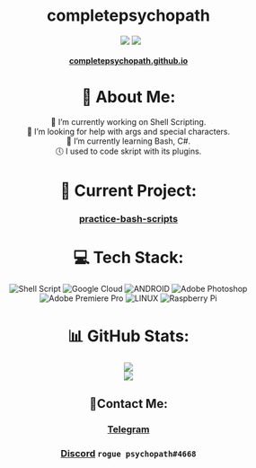 <div align="center">
 <h1>completepsychopath</h1>
 <a href="https://ko-fi.com/completepsychopath" target="_blank"><img alt="" src="https://img.shields.io/badge/Ko--fi-F16061?style=flat&logo=ko-fi&logoColor=white" style="vertical-align:center" /></a>
 <a href="https://t.me/completepsychopath" target="_blank"><img alt="" src="https://img.shields.io/badge/telegram-completepsychopath-informational" style="vertical-align:center" /></a>
 <img src="https://img.shields.io/github/commit-activity/m/completepsychopath/practice-bash-scripts"/>
 <img src="https://img.shields.io/github/last-commit/completepsychopath/practice-bash-scripts"/>
</div>
<br/>
<div align="center">
 <a href="https://completepsychopath.github.io"><strong>completepsychopath.github.io</strong></a>

# 💫 About Me:
🤖 I’m currently working on Shell Scripting.<br>🤝 I’m looking for help with args and special characters.<br>🌱 I’m currently learning Bash, C#.<br>🕔 I used to code skript with its plugins.

# 🔧 Current Project:
### [practice-bash-scripts](https://github.com/completepsychopath/practice-bash-scripts)

# 💻 Tech Stack:
![Shell Script](https://img.shields.io/badge/shell_script-%23121011.svg?style=for-the-badge&logo=gnu-bash&logoColor=white) ![Google Cloud](https://img.shields.io/badge/Google%20Cloud-%234285F4.svg?style=for-the-badge&logo=google-cloud&logoColor=white) ![ANDROID](https://img.shields.io/badge/android-%2320232a.svg?style=for-the-badge&logo=android&logoColor=%a4c639) ![Adobe Photoshop](https://img.shields.io/badge/adobephotoshop-%2331A8FF.svg?style=for-the-badge&logo=adobephotoshop&logoColor=white) ![Adobe Premiere Pro](https://img.shields.io/badge/Adobe%20Premiere%20Pro-9999FF.svg?style=for-the-badge&logo=Adobe%20Premiere%20Pro&logoColor=white) ![LINUX](https://img.shields.io/badge/Linux-FCC624?style=for-the-badge&logo=linux&logoColor=black) ![Raspberry Pi](https://img.shields.io/badge/-RaspberryPi-C51A4A?style=for-the-badge&logo=Raspberry-Pi)
# 📊 GitHub Stats:
![](https://github-readme-stats.vercel.app/api?username=completepsychopath&theme=dark&hide_border=false&include_all_commits=false&count_private=false)<br/>
![](https://github-readme-stats.vercel.app/api/top-langs/?username=completepsychopath&theme=dark&hide_border=false&include_all_commits=false&count_private=false&layout=compact)
## 📱Contact Me:
### [Telegram](https://t.me/completepsychopath)
### [Discord](https://discord.gg/hnr2jdc4wB) ```rogue psychopath#4668```
